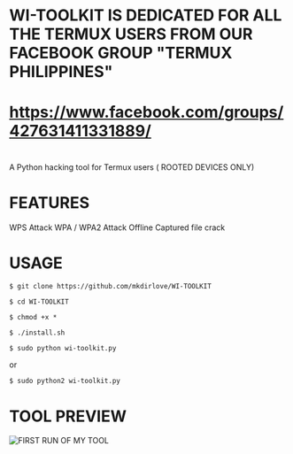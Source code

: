 # WI-TOOLKIT IS DEDICATED FOR ALL THE TERMUX USERS FROM OUR FACEBOOK GROUP "TERMUX PHILIPPINES"
# https://www.facebook.com/groups/427631411331889/
#
A Python hacking tool for Termux users ( ROOTED DEVICES ONLY)

# FEATURES

WPS Attack
WPA / WPA2 Attack
Offline Captured file crack

# USAGE

`$ git clone https://github.com/mkdirlove/WI-TOOLKIT`

`$ cd WI-TOOLKIT`

`$ chmod +x *`

`$ ./install.sh`

`$ sudo python wi-toolkit.py`

or

`$ sudo python2 wi-toolkit.py`


# TOOL PREVIEW

![FIRST RUN OF MY TOOL](https://github.com/mkdirlove/WI-TOOLKIT/blob/master/1.png)
